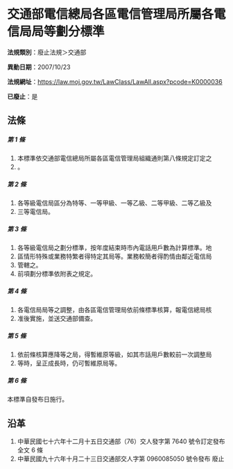 # 交通部電信總局各區電信管理局所屬各電信局局等劃分標準

**法規類別**：廢止法規＞交通部

**異動日期**：2007/10/23  

**法規網址**：https://law.moj.gov.tw/LawClass/LawAll.aspx?pcode=K0000036

**已廢止**：是



## 法條
##### 第 1 條
1. 本標準依交通部電信總局所屬各區電信管理局組織通則第八條規定訂定之
1. 。

##### 第 2 條
1. 各等級電信局區分為特等、一等甲級、一等乙級、二等甲級、二等乙級及
1. 三等電信局。

##### 第 3 條
1. 各等級電信局之劃分標準，按年度結束時市內電話用戶數為計算標準。地
1. 區情形特殊或業務特繁者得特定其局等。業務較簡者得酌情由鄰近電信局
1. 管轄之。
1. 前項劃分標準依附表之規定。

##### 第 4 條
1. 各電信局局等之調整，由各區電信管理局依前條標準核算，報電信總局核
1. 准後實施，並送交通部備查。

##### 第 5 條
1. 依前條核算應降等之局，得暫維原等級，如其市話用戶數較前一次調整局
1. 等時，呈正成長時，仍可暫維原局等。

##### 第 6 條
本標準自發布日施行。

## 沿革
1. 中華民國七十六年十二月十五日交通部（76）交人發字第 7640 號令訂定發布全文 6  條
1. 中華民國九十六年十月二十三日交通部交人字第 0960085050 號令發布 廢止                                                           
